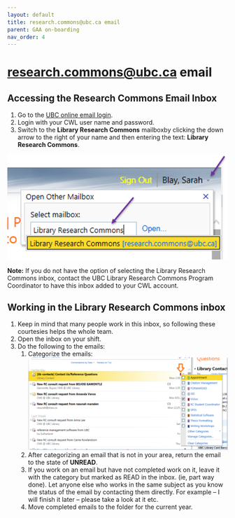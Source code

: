 ```yaml
---
layout: default
title: research.commons@ubc.ca email
parent: GAA on-boarding
nav_order: 4
---
```

# research.commons@ubc.ca email

## Accessing the Research Commons Email Inbox
1. Go to the <a href="https://www.mail.ubc.ca/owa/research.commons@ubc.ca/" target="blank">UBC online email login</a>.
2. Login with your CWL user name and password.
3. Switch to the **Library Research Commons** mailboxby clicking the down arrow to the right of your name and then entering the text: **Library Research Commons**.

![](../../assets/images/chooseLibraryResearchCommonsinbox.png)

**Note:** If you do not have the option of selecting the Library Research Commons inbox, contact the UBC Library Research Commons Program Coordinator to have this inbox added to your CWL account.

## Working in the Library Research Commons inbox
1. Keep in mind that many people work in this inbox, so following these courtesies helps the whole team.
2. Open the inbox on your shift.
3. Do the following to the emails:
   1. Categorize the emails: ![](../../assets/images/emailcategories.png)
   2. After categorizing an email that is not in your area, return the email to the state of **UNREAD**.
   3. If you work on an email but have not completed work on it, leave it with the category but marked as READ in the inbox. (ie, part way done). Let anyone else who works in the same subject as you know the status of the email by contacting them directly. For example – I will finish it later – please take a look at it etc.
   4. Move completed emails to the folder for the current year.
